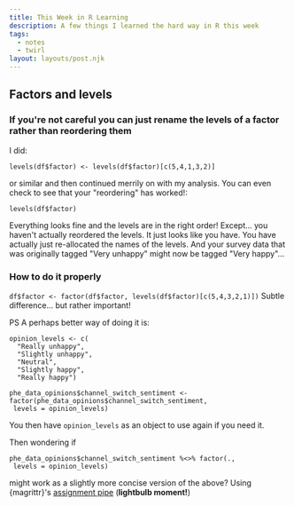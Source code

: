 ```yaml
---
title: This Week in R Learning
description: A few things I learned the hard way in R this week
tags:
  - notes
  - twirl
layout: layouts/post.njk
---
```


##	Factors and levels
### If you're not careful you can just rename the levels of a factor rather than reordering them

I did:
```
levels(df$factor) <- levels(df$factor)[c(5,4,1,3,2)]
```
or similar and then continued merrily on with my analysis. You can even check to see that your "reordering" has worked!:
```
levels(df$factor)
```
Everything looks fine and the levels are in the right order! Except... you haven't actually reordered the levels. It just looks like you have. You have actually just re-allocated the names of the levels. And your survey data that was originally tagged "Very unhappy" might now be tagged "Very happy"...

### How to do it properly
`df$factor <- factor(df$factor, levels(df$factor)[c(5,4,3,2,1)])`
Subtle difference... but rather important!

PS
A perhaps better way of doing it is:

```
opinion_levels <- c(
  "Really unhappy",
  "Slightly unhappy",
  "Neutral",
  "Slightly happy",
  "Really happy")

phe_data_opinions$channel_switch_sentiment <- factor(phe_data_opinions$channel_switch_sentiment,
 levels = opinion_levels)
```
You then have `opinion_levels` as an object to use again if you need it.

Then wondering if
```
phe_data_opinions$channel_switch_sentiment %<>% factor(.,
 levels = opinion_levels)
 ```
 might work as a slightly more concise version of the above? Using {magrittr}'s [assignment pipe](https://magrittr.tidyverse.org/reference/compound.html) (**lightbulb moment!**)
